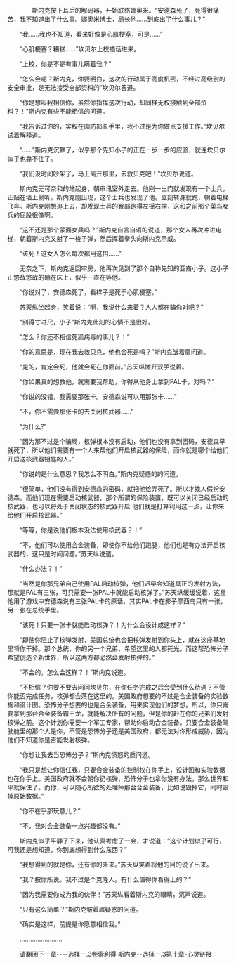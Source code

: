 <div class="read-content j_readContent" id="">
                <p>　　　　斯内克按下耳后的解码器，开始联络娜奥米。“安德森死了，死得很痛苦，我不知道出了什么事。娜奥米博士，局长他……到底出了什么事儿？”<p>　　“我……我也不知道，看来好像是心肌梗塞，可是……”<p>　　“心肌梗塞？糟糕……”坎贝尔上校插话进来。<p>　　“上校，你是不是有事儿瞒着我？”<p>　　“怎么会呢？斯内克，你要明白，这次的行动属于高度机密，不经过高级别的安全审批，是无法接受全部资料的”坎贝尔答道。<p>　　“你是想叫我相信你，虽然你指挥这次行动，却同样无权接触到全部资料？！”斯内克有些不能相信的问道。<p>　　“我告诉过你的，实权在国防部长手里，我不过是为你做点支援工作。”坎贝尔试着解释道。<p>　　“……”斯内克沉默了，似乎那个先知小子的正在一步一步的应验，就连坎贝尔似乎也靠不住了。<p>　　“我们没时间吵架了，马上离开那里，去救贝克吧！”坎贝尔说道。<p>　　斯内克无可奈和的站起身，朝审讯室外走去。他刚一出门就发现有一个士兵，正贴在墙上偷听。斯内克刚出现，这个士兵也发现了他。立刻转身就跑，朝着电梯飞奔。斯内克刚想追上去，却发现士兵的臀部跑得左摇右摆，这和之前那个菜鸟女兵的屁股很像啊。<p>　　“这不还是那个蒙面女兵吗？”斯内克自言自语的说道，那个女人再次冲进电梯，朝着斯内克又射了一梭子弹，然后挥着拳头向斯内克示威。<p>　　“该死！这女人怎么每次都用这招……”<p>　　无奈之下，斯内克返回牢房，他再次见到了那个自称先知的亚裔小子。这小子正悠哉悠哉的躺在床上，似乎一直在等他。<p>　　“你说对了，安德森死了，看样子是死于心肌梗塞。”<p>　　苏天纵坐起身，笑着说：“啊，我说什么来着？人人都在骗你对吧？”<p>　　“别得寸进尺，小子”斯内克此刻的心情不是很好。<p>　　“怎么？你还不相信死狐病毒的事儿？！”<p>　　“你的意思是，现在我去救贝克，他也会死是吗？”斯内克皱着眉问道。<p>　　“是的，肯定会死，他就会死在你面前。”苏天纵摊开双手说着。<p>　　“你如果真的想救他，就需要我帮助，你得从他身上拿到PAL卡，对吗？”<p>　　“你说的没错，我需要那张卡。安德森说可以用那张卡……”<p>　　“不，你不需要那张卡的去关闭核武器……”<p>　　“为什么?”<p>　　“因为那不过是个骗局，核弹根本没有启动，他们也没有拿到密码，安德森早就死了，所以他们需要有一个人来帮他们开启核武器的保险，而你就是哪个给他们开启送核武器钥匙的人。”<p>　　“你说的是什么意思？我怎么不明白。”斯内克疑惑的的问道。<p>　　“很简单，他们没有得到安德森的密码，就把他给弄死了。所以才找人假扮安德森。而他们现在需要启动核武器，那个所谓的保险装置，既可以关闭已经启动的核武器，也可以将处于关闭状态的核武器开启.他们就是打算利用这一点，让你来给他们开启核武器。”<p>　　“等等，你是说他们根本没法使用核武器？！”<p>　　“不，他们可以使用合金装备，即使你不给他们跑腿，他们也是有办法开启核武器的，这只是时间问题。”苏天纵说道。<p>　　“什么办法？！”<p>　　“当然是你那兄弟自己使用PAL启动核弹，他们迟早会知道真正的发射方法，那就是PAL有三张，可只需要一张PAL卡就能启动核弹了。”苏天纵缓缓说着，这里他用了游戏中安德森说有三张PAL卡的原话，其实PAL卡在影子摩西岛只有一张，另一张在总统手里。<p>　　“该死！只要一张卡就能启动核弹？！为什么会设计成这样？”<p>　　“即使你阻止了核弹发射，美国总统也会把核弹发射到你头上，就在这座基地里将你干掉。那个总统，你的另一个兄弟，希望这里的人都死光。而这帮恐怖分子希望创造个新世界，所以这两方都必然会发射核弹的。”<p>　　“不会的，怎么会这样？！”斯内克说道。<p>　　“不相信？你要不要去问问坎贝尔，在你任务完成之后会受到什么待遇？不管你能否完成任务，核弹都会落在这里的。美国政府想要的不过是合金装备的实验数据和设计图。恐怖分子想要的也是合金装备，用来实现他们的梦想。所以，你只需要拿到那台合金装备霸王龙，就能解决所有的问题，但是你的赶在你的兄弟们发射核弹之前。这个计划你需要一个军工专家，帮助你启动合金装备。只要合金装备驾驶舱里的那个人是你，不管是恐怖分子还是美国政府，都无法对你形成威胁，因为他们不知道你是否能发射核弹。<p>　　“你想让我去当恐怖分子？”斯内克愤怒的质问道。<p>　　“我只是想让你信任我，只要合金装备的控制权在你手上，设计图和实验数据也在你手上。美国政府就不会朝你扔核弹，恐怖分子也拿你没有办法，那么世界和平就保住了。而你，可以随心所欲的处理掉那台合金装备，比如说毁掉它，同时毁掉原始数据。”<p>　　“你不在乎那玩意儿？”<p>　　“不，我对合金装备一点兴趣都没有。”<p>　　斯内克似乎平静了下来，他认真考虑了一会，才说道：“这个计划似乎可行，可我还是想知道，你到底想得到什么东西？”<p>　　“我想得到的就是你，还有你的未来。”苏天纵笑着将他的目的说了出来。<p>　　“我？按你所说。我不过是个克隆人。有什么值得你看得上的？”<p>　　“因为我需要你成为我的伙伴！”苏天纵看着斯内克的眼睛，沉声说道。<p>　　“只有这么简单？”斯内克皱着眉疑惑的问道。<p>　　“确实是这样，前提是你愿意相信我。”<p>　　……………………<p>　　请翻阅下一章----选择一.3卷索利得·斯内克--选择一.3第十章-心灵链接<p> 
            </div>